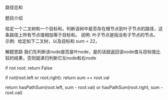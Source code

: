 路径总和

题目介绍

给定一个二叉树和一个目标和，判断该树中是否存在根节点到叶子节点的路径，这条路径上所有节点值相加等于目标和。
说明: 叶子节点是指没有子节点的节点。
示例: 
给定如下二叉树，以及目标和 sum = 22，

解题思路
我们先判断该node是否是叶node，是的话就返回该node值与目标值比较的结果，否则就递归判断它左node和右node

if not root:
	return False

if not(root.left or root.right):
	return sum == root.val
	
return  hasPathSum(root.left, sum - root.val) or  hasPathSum(root.right, sum - root.val)

 


